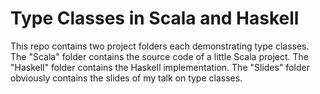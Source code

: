 # Type Classes in Scala and Haskell

This repo contains two project folders each demonstrating type classes.
The "Scala" folder contains the source code of a little Scala project.
The "Haskell" folder contains the Haskell implementation.
The "Slides" folder obviously contains the slides of my talk on type classes.

